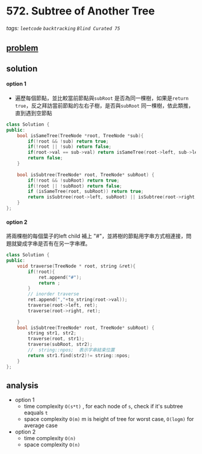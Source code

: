 # 572. Subtree of Another Tree

###### tags: `leetcode` `backtracking` `Blind Curated 75`

## [problem](https://leetcode.com/problems/subtree-of-another-tree/)


## solution

#### option 1
- 遍歷每個節點，並比較當前節點與`subRoot` 是否為同一棵樹，如果是`return true`，反之拜訪當前節點的左右子樹，是否與`subRoot` 同一棵樹，依此類推，直到遇到空節點
```c++
class Solution {
public:
    bool isSameTree(TreeNode *root, TreeNode *sub){
        if(!root && !sub) return true;
        if(!root || !sub) return false;
        if(root->val == sub->val) return isSameTree(root->left, sub->left) && isSameTree(root->right, sub->right);
        return false;
    }
    
    bool isSubtree(TreeNode* root, TreeNode* subRoot) {
        if(!root && !subRoot) return true;
        if(!root || !subRoot) return false;
        if (isSameTree(root, subRoot)) return true;
        return isSubtree(root->left, subRoot) || isSubtree(root->right, subRoot);
    }
};
```

#### option 2
將兩棵樹的每個葉子的left child 補上 "#"，並將樹的節點用字串方式相連接，問題就變成字串是否有在另一字串裡。


```c++
class Solution {
public:
    void traverse(TreeNode * root, string &ret){
        if(!root){
            ret.append("#");
            return ;
        }
        // inorder traverse
        ret.append(","+to_string(root->val));
        traverse(root->left, ret);
        traverse(root->right, ret);      
        
    }
    bool isSubtree(TreeNode* root, TreeNode* subRoot) {
        string str1, str2;
        traverse(root, str1);
        traverse(subRoot, str2);
        //  string::npos;  表示字串結束位置
        return str1.find(str2)!= string::npos;
    }
};
```
## analysis
- option 1
    - time complexity `O(s*t)` , for each node of `s`, check if it's subtree eaquals `t`
    - space complexity `O(m)` m is height of tree for worst case, `O(logm)` for average case
- option 2
    - time complexity `O(n)`
    - space complexity `O(n)` 
